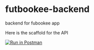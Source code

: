 # futbookee-backend
backend for fubookee app

Here is the scaffold for the API

[![Run in Postman](https://run.pstmn.io/button.svg)](https://app.getpostman.com/run-collection/cb4c5b224adad1acb975)

